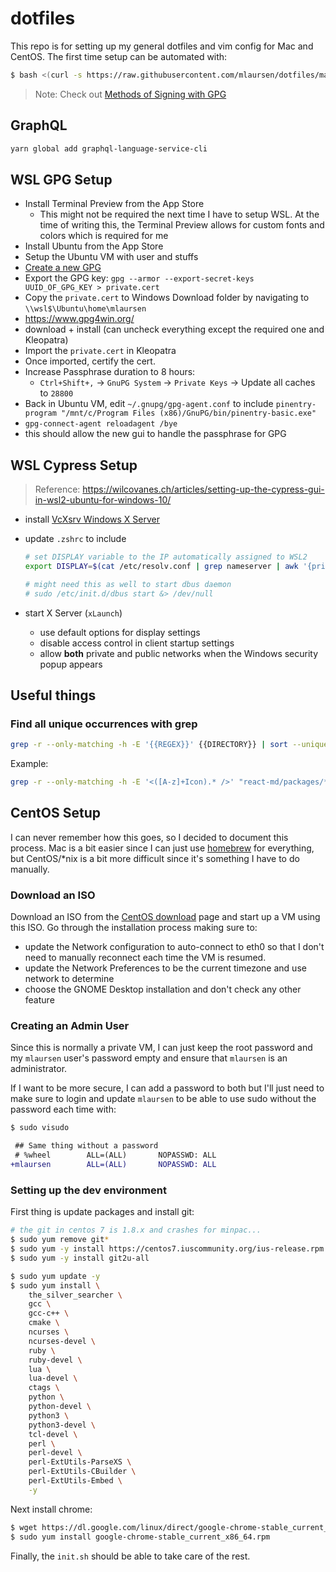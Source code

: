 # dotfiles

This repo is for setting up my general dotfiles and vim config for Mac and
CentOS. The first time setup can be automated with:

```sh
$ bash <(curl -s https://raw.githubusercontent.com/mlaursen/dotfiles/master/init.sh)
```

> Note: Check out
> [Methods of Signing with GPG](https://gist.github.com/troyfontaine/18c9146295168ee9ca2b30c00bd1b41e)

## GraphQL

```sh
yarn global add graphql-language-service-cli
```

## WSL GPG Setup

- Install Terminal Preview from the App Store
  - This might not be required the next time I have to setup WSL. At the time of
    writing this, the Terminal Preview allows for custom fonts and colors which
    is required for me
- Install Ubuntu from the App Store
- Setup the Ubuntu VM with user and stuffs
- [Create a new GPG](https://docs.github.com/en/authentication/managing-commit-signature-verification/adding-a-new-gpg-key-to-your-github-account)
- Export the GPG key:
  `gpg --armor --export-secret-keys UUID_OF_GPG_KEY > private.cert`
- Copy the `private.cert` to Windows Download folder by navigating to
  `\\wsl$\Ubuntu\home\mlaursen`
- https://www.gpg4win.org/
- download + install (can uncheck everything except the required one and
  Kleopatra)
- Import the `private.cert` in Kleopatra
- Once imported, certify the cert.
- Increase Passphrase duration to 8 hours:
  - `Ctrl+Shift+,` -> `GnuPG System` -> `Private Keys` -> Update all caches to
    `28800`
- Back in Ubuntu VM, edit `~/.gnupg/gpg-agent.conf` to include
  `pinentry-program "/mnt/c/Program Files (x86)/GnuPG/bin/pinentry-basic.exe"`
- `gpg-connect-agent reloadagent /bye`
- this should allow the new gui to handle the passphrase for GPG

## WSL Cypress Setup

> Reference:
> https://wilcovanes.ch/articles/setting-up-the-cypress-gui-in-wsl2-ubuntu-for-windows-10/

- install [VcXsrv Windows X Server](https://sourceforge.net/projects/vcxsrv/)
- update `.zshrc` to include

  ```sh
  # set DISPLAY variable to the IP automatically assigned to WSL2
  export DISPLAY=$(cat /etc/resolv.conf | grep nameserver | awk '{print $2; exit;}'):0.0

  # might need this as well to start dbus daemon
  # sudo /etc/init.d/dbus start &> /dev/null
  ```

- start X Server (`xLaunch`)
  - use default options for display settings
  - disable access control in client startup settings
  - allow **both** private and public networks when the Windows security popup
    appears

## Useful things

### Find all unique occurrences with grep

```sh
grep -r --only-matching -h -E '{{REGEX}}' {{DIRECTORY}} | sort --unique
```

Example:

```sh
grep -r --only-matching -h -E '<([A-z]+Icon).* />' "react-md/packages/*/src" | sort unique
```

## CentOS Setup

I can never remember how this goes, so I decided to document this process. Mac
is a bit easier since I can just use [homebrew] for everything, but CentOS/\*nix
is a bit more difficult since it's something I have to do manually.

### Download an ISO

Download an ISO from the [CentOS download] page and start up a VM using this
ISO. Go through the installation process making sure to:

- update the Network configuration to auto-connect to eth0 so that I don't need
  to manually reconnect each time the VM is resumed.
- update the Network Preferences to be the current timezone and use network to
  determine
- choose the GNOME Desktop installation and don't check any other feature

### Creating an Admin User

Since this is normally a private VM, I can just keep the root password and my
`mlaursen` user's password empty and ensure that `mlaursen` is an administrator.

If I want to be more secure, I can add a password to both but I'll just need to
make sure to login and update `mlaursen` to be able to use sudo without the
password each time with:

```sh
$ sudo visudo
```

```diff
 ## Same thing without a password
 # %wheel        ALL=(ALL)       NOPASSWD: ALL
+mlaursen        ALL=(ALL)       NOPASSWD: ALL
```

### Setting up the dev environment

First thing is update packages and install git:

```sh
# the git in centos 7 is 1.8.x and crashes for minpac...
$ sudo yum remove git*
$ sudo yum -y install https://centos7.iuscommunity.org/ius-release.rpm
$ sudo yum -y install git2u-all

$ sudo yum update -y
$ sudo yum install \
    the_silver_searcher \
    gcc \
    gcc-c++ \
    cmake \
    ncurses \
    ncurses-devel \
    ruby \
    ruby-devel \
    lua \
    lua-devel \
    ctags \
    python \
    python-devel \
    python3 \
    python3-devel \
    tcl-devel \
    perl \
    perl-devel \
    perl-ExtUtils-ParseXS \
    perl-ExtUtils-CBuilder \
    perl-ExtUtils-Embed \
    -y
```

Next install chrome:

```sh
$ wget https://dl.google.com/linux/direct/google-chrome-stable_current_x86_64.rpm
$ sudo yum install google-chrome-stable_current_x86_64.rpm
```

Finally, the `init.sh` should be able to take care of the rest.

[homebrew]: https://brew.sh/
[centos download]: https://www.centos.org/download/
